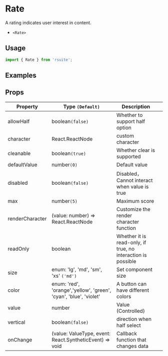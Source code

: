 # Rate

A rating indicates user interest in content.

- `<Rate>`

## Usage

```js
import { Rate } from 'rsuite';
```

## Examples

<!--{demo}-->

## Props

| Property        | Type `(Default)`                                                       | Description                                                  |     |
| --------------- | ---------------------------------------------------------------------- | ------------------------------------------------------------ | --- |
| allowHalf       | boolean`(false)`                                                       | Whether to support half option                               |     |
| character       | React.ReactNode                                                        | custom character                                             |     |
| cleanable       | boolean`(true)`                                                        | Whether clear is supported                                   |     |
| defaultValue    | number`(0)`                                                            | Default value                                                |     |
| disabled        | boolean`(false)`                                                       | Disabled，Cannot interact when value is true                 |     |
| max             | number`(5)`                                                            | Maximum score                                                |     |
| renderCharacter | (value: number) => React.ReactNode                                     | Customize the render character function                      |     |
| readOnly        | boolean                                                                | Whether it is read-only, if true, no interaction is possible |
| size            | enum: 'lg', 'md', 'sm', 'xs' `('md')`                                  | Set component size                                           |     |
| color           | enum: 'red', 'orange','yellow', 'green', <br/>'cyan', 'blue', 'violet' | A button can have different colors                           |     |
| value           | number                                                                 | Value (Controlled)                                           |     |
| vertical        | boolean`(false)`                                                       | direction when half select                                   |     |
| onChange        | (value: ValueType, event: React.SyntheticEvent<HTMLElement>) => void   | Callback function that changes data                          |     |
